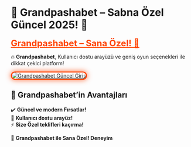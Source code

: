 # 💫 Grandpashabet – Sabna Özel Güncel 2025! 🤑

<a href="https://kerboaff.com/grand/" title="Grandpashabet Güncel Giriş" style="color: #ff4501; font-size: 24px; font-weight: bold;">Grandpashabet – Sana Özel! 🤑  </a>  

🔥 **Grandpashabet**, Kullanıcı dostu arayüzü ve geniş oyun seçenekleri ile dikkat çekici platform!  

<a href="https://kerboaff.com/grand/" title="Grandpashabet Güncel Giriş">  
<img src="https://i.ibb.co/BtMhhf6/g-venligiris.jpg" alt="Grandpashabet Güncel Giriş" style="max-width: 100%; border: 3px solid #ff4500; border-radius: 15px; box-shadow: 0px 0px 15px rgba(255, 69, 0, 0.8);">  
</a>  

## 🚀 Grandpashabet’in Avantajları  
✔️ **Güncel ve modern Fırsatlar!**  
🎁 **Kullanıcı dostu arayüz!**  
⚡ **Size Özel teklifleri kaçırma!**  

💎 **Grandpashabet ile Sana Özel! Deneyim**
 
